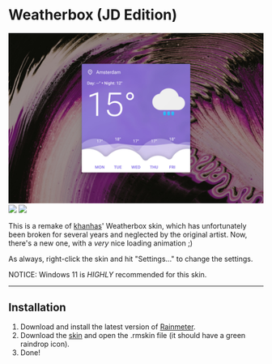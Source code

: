 
# Weatherbox (JD Edition)

![](Weatherbox-JD-Edition-1500px.jpg)  
![](https://img.shields.io/github/downloads/adriaanjelle/Weatherbox-JD-Edition/total?style=for-the-badge&logo=github&logoColor=FFFFFF) [![](https://img.shields.io/badge/DeviantArt-FFFFFF?style=for-the-badge&logo=deviantart&logoColor=FFFFFF&color=05CC47)](https://www.deviantart.com/adriaanjelle/art/Weatherbox-JD-Edition-Updated-2024-06-17-1056459934)

This is a remake of [khanhas](https://forum.rainmeter.net/viewtopic.php?t=24597)' Weatherbox skin, which has unfortunately been broken for several years and neglected by the original artist. Now, there's a new one, with a _very_ nice loading animation ;)

As always, right-click the skin and hit "Settings..." to change the settings.

NOTICE: Windows 11 is _HIGHLY_ recommended for this skin.

----

## Installation

1. Download and install the latest version of [Rainmeter](https://www.rainmeter.net/).  
2. Download the [skin](https://github.com/adriaanjelle/Weatherbox-JD-Edition/releases/latest) and open the .rmskin file (it should have a green raindrop icon).  
3. Done!
